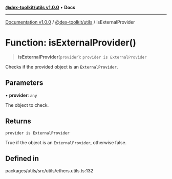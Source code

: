 [**@dex-toolkit/utils v1.0.0**](../README.md) • **Docs**

***

[Documentation v1.0.0](../../../packages.md) / [@dex-toolkit/utils](../README.md) / isExternalProvider

# Function: isExternalProvider()

> **isExternalProvider**(`provider`): `provider is ExternalProvider`

Checks if the provided object is an `ExternalProvider`.

## Parameters

• **provider**: `any`

The object to check.

## Returns

`provider is ExternalProvider`

True if the object is an `ExternalProvider`, otherwise false.

## Defined in

packages/utils/src/utils/ethers.utils.ts:132
